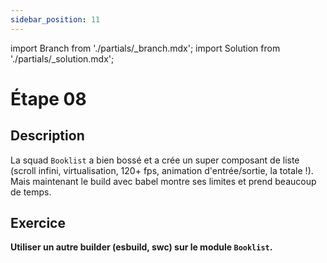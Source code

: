```yaml
---
sidebar_position: 11
---
```


import Branch from './partials/\_branch.mdx';
import Solution from './partials/\_solution.mdx';

# Étape 08

<Branch step="08" />

## Description

La squad `Booklist` a bien bossé et a crée un super composant de liste (scroll infini, virtualisation, 120+ fps, animation d'entrée/sortie, la totale !).  
Mais maintenant le build avec babel montre ses limites et prend beaucoup de temps.

## Exercice

**Utiliser un autre builder (esbuild, swc) sur le module `Booklist`.**

<Solution step="08" />
